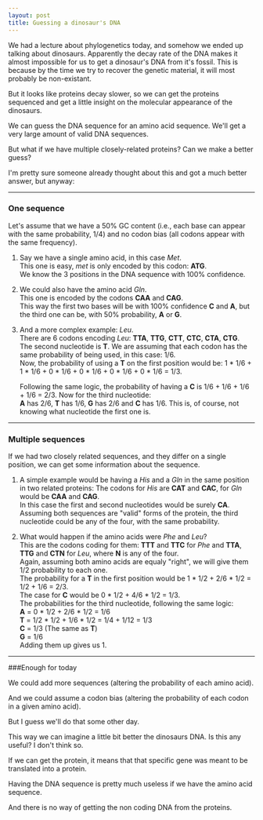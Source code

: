 ```yaml
---
layout: post
title: Guessing a dinosaur's DNA
---
```


We had a lecture about phylogenetics today, and somehow we ended up talking about dinosaurs.
Apparently the decay rate of the DNA makes it almost impossible for us to get a dinosaur's DNA from it's fossil. This is because by the time we try to recover the genetic material, it will most probably be non-existant. 

But it looks like proteins decay slower, so we can get the proteins sequenced and get a little insight on the molecular appearance of the dinosaurs.

We can guess the DNA sequence for an amino acid sequence. We'll get a very large amount of valid DNA sequences. 

But what if we have multiple closely-related proteins? Can we make a better guess?

I'm pretty sure someone already thought about this and got a much better answer, but anyway:

---

### One sequence

Let's assume that we have a 50% GC content (i.e., each base can appear with the same probability, 1/4) and no codon bias (all codons appear with the same frequency).

1. Say we have a single amino acid, in this case *Met*.  
   This one is easy, *met* is only encoded by this codon: **ATG**.  
   We know the 3 positions in the DNA sequence with 100% confidence.  

2. We could also have the amino acid *Gln*.  
   This one is encoded by the codons **CAA** and **CAG**.  
   This way the first two bases will be with 100% confidence **C** and **A**, but the third one can be, with 50% probability, **A** or **G**.  

3. And a more complex example: *Leu*.  
   There are 6 codons encoding *Leu*: **TTA**, **TTG**, **CTT**, **CTC**, **CTA**, **CTG**.  
   The second nucleotide is **T**. We are assuming that each codon has the same probability of being used, in this case: 1/6.  
   Now, the probability of using a **T** on the first position would be: 1 \* 1/6 + 1 \* 1/6 + 0 \* 1/6 + 0 \* 1/6 + 0 \* 1/6 + 0 \* 1/6 = 1/3.  

   Following the same logic, the probability of  having a **C** is 1/6 + 1/6 + 1/6 + 1/6 = 2/3.
   Now for the third nucleotide:  
   **A** has 2/6, **T** has 1/6, **G** has 2/6 and **C** has 1/6. This is, of course, not knowing what nucleotide the first one is.

---

### Multiple sequences

If we had two closely related sequences, and they differ on a single position, we can get some information about the sequence. 

1. A simple example would be having a *His* and a *Gln* in the same position in two related proteins:
   The codons for *His* are **CAT** and **CAC**, for *Gln* would be **CAA** and **CAG**.  
   In this case the first and second nucleotides would be surely **CA**.  
   Assuming both sequences are "valid" forms of the protein, the third nucleotide could be any of the four, with the same probability.  


2. What would happen if the amino acids were *Phe* and *Leu*?  
   This are the codons coding for them: **TTT** and **TTC** for *Phe* and **TTA**, **TTG** and **CTN** for *Leu*, where **N** is any of the four.  
   Again, assuming both amino acids are equaly "right", we will give them 1/2 probability to each one.  
   The probability for a **T** in the first position would be 1 \* 1/2 + 2/6 \* 1/2 =  1/2 + 1/6 = 2/3.  
   The case for **C** would be 0 \* 1/2 + 4/6 \* 1/2 = 1/3.  
   The probabilities for the third nucleotide, following the same logic:  
   **A** = 0 \* 1/2 + 2/6 \* 1/2 = 1/6  
   **T** = 1/2 \* 1/2 + 1/6 \* 1/2 = 1/4 + 1/12 = 1/3  
   **C** = 1/3 (The same as **T**)  
   **G** = 1/6  
   Adding them up gives us 1.   

---

###Enough for today

We could add more sequences (altering the probability of each amino acid). 

And we could assume a codon bias (altering the probability of each codon in a given amino acid).

But I guess we'll do that some other day.

This way we can imagine a little bit better the dinosaurs DNA. Is this any useful? I don't think so.

If we can get the protein, it means that that specific gene was meant to be translated into a protein.

Having the DNA sequence is pretty much useless if we have the amino acid sequence. 

And there is no way of getting the non coding DNA from the proteins.
